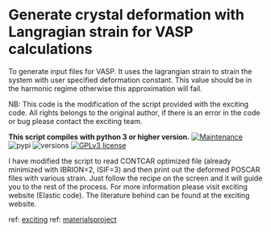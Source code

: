 # Generate crystal deformation with Langragian strain for VASP calculations
To generate input files for VASP. It uses the lagrangian strain to strain the system with user specified deformation constant. This value should be in the harmonic regime otherwise this approximation will fail.

NB: This code is the modification of the script provided with the exciting code. All rights belongs to the original author,
if there is an error in the code or bug please contact the exciting team.

**This script compiles with python 3 or higher version.**
[![Maintenance](https://img.shields.io/badge/Maintained%3F-yes-green.svg)](https://GitHub.com/Naereen/StrapDown.js/graphs/commit-activity)
![pypi](https://img.shields.io/pypi/v/pybadges.svg)
![versions](https://img.shields.io/pypi/pyversions/pybadges.svg)
[![GPLv3 license](https://img.shields.io/badge/License-GPLv3-blue.svg)](http://perso.crans.org/besson/LICENSE.html)

I have modified the script to read CONTCAR optimized file (already minimized with IBRION=2, ISIF=3) and then print out the deformed POSCAR files with various strain.
Just follow the recipe on the screen and it will guide you to the rest of the process. For more information please visit exciting website (Elastic code).
The literature behind can be found at the exciting website.


ref: [exciting](http://exciting-code.org/nitrogen-energy-vs-strain-calculations)
ref: [materialsproject](https://wiki.materialsproject.org/Elasticity_calculations)
